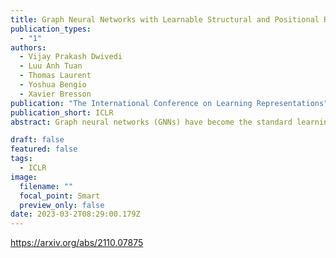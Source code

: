 ```yaml
---
title: Graph Neural Networks with Learnable Structural and Positional Representations
publication_types:
  - "1"
authors:
  - Vijay Prakash Dwivedi
  - Luu Anh Tuan
  - Thomas Laurent
  - Yoshua Bengio
  - Xavier Bresson
publication: "The International Conference on Learning Representations"
publication_short: ICLR
abstract: Graph neural networks (GNNs) have become the standard learning architectures for graphs. GNNs have been applied to numerous domains ranging from quantum chemistry, recommender systems to knowledge graphs and natural language processing. A major issue with arbitrary graphs is the absence of canonical positional information of nodes, which decreases the representation power of GNNs to distinguish e.g. isomorphic nodes and other graph symmetries. An approach to tackle this issue is to introduce Positional Encoding (PE) of nodes, and inject it into the input layer, like in Transformers. Possible graph PE are Laplacian eigenvectors. In this work, we propose to decouple structural and positional representations to make easy for the network to learn these two essential properties. We introduce a novel generic architecture which we call LSPE (Learnable Structural and Positional Encodings). We investigate several sparse and fully-connected (Transformer-like) GNNs, and observe a performance increase for molecular datasets, from 1.79% up to 64.14% when considering learnable PE for both GNN classes.

draft: false
featured: false
tags:
  - ICLR
image:
  filename: ""
  focal_point: Smart
  preview_only: false
date: 2023-03-2T08:29:00.179Z
---
```

https://arxiv.org/abs/2110.07875